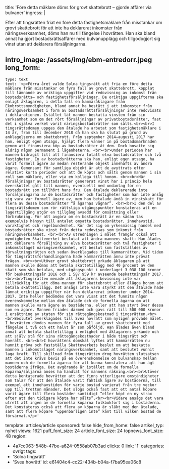 title: 'Före detta mäklare döms för grovt skattebrott – gjorde affärer via bulvaner'
ingress: |
  <p>Efter att tingsrätten friat en före detta fastighetsmäklare från misstankar om grovt skattebrott för att inte ha deklarerat inkomster från näringsverksamhet, döms han nu till fängelse i hovrätten. Han ska bland annat ha gjort bostadsrättsaffärer med bulvanupplägg och tillgodogjort sig vinst utan att deklarera försäljningarna.
  </p>
  
intro_image: /assets/img/ebm-entredorr.jpeg
long_form:
  -
    type: text
    text: '<p>Förra året valde Solna tingsrätt att fria en före detta mäklare från misstankar om fyra fall av grovt skattebrott, kopplat till lämnande av oriktiga uppgifter vid redovisning av inkomst från bostadsrätts– och fastighetsförsäljningar. De oriktiga uppgifterna ska enligt åklagaren, i detta fall en kammaråklagare från Ekobrottsmyndigheten, bland annat ha bestått i att inkomster från näringsverksamhet i form av bostadsrättsförsäljningar inte redovisats i deklarationen. Istället lät mannen beskatta vinsten från sin verksamhet som om det rört försäljningar av privatbostadsrätter, fast det i själva verket varit näringsbostadsrätter som sålts.<br><br>I tingsrättsdomen uppges den åtalade ha arbetat som fastighetsmäklare i 14 år, fram till december 2018 då han ska ha slutat på grund av anklagelserna om skattebrott. Från september 2014–augusti 2017 har han, enligt egen utsago, hjälpt flera vänner in på bostadsmarknaden genom att finansiera köp av bostadsrätter åt dem. Dock bosatte sig aldrig någon permanent i lägenheterna. <br><br>Under perioden har mannen bidragit till att finansiera totalt elva bostadsrätter och två fastigheter. En av bostadsrätterna ska han, enligt egen utsago, ha varit formell ägare av medan resterande objekt innehafts av andra ägare. Gemensamt för samtliga objekt är att de avyttrats efter relativt korta perioder och att de köpts och sålts genom mannen i sin roll som mäklare, eller via en kollega till honom. <br><br>När försäljningar av bostadsrätter genererat vinst har i princip hela överskottet gått till mannen, eventuellt med undantag för en bostadsrätt som tillhört hans fru. Den åtalade deklarerade inte försäljningarna av de bostadsrätter och fastigheter som han inte ansåg sig vara var formell ägare av, men han betalade ändå in vinstskatt för flera av dessa bostadsrätter “å ägarnas vägnar”. <br><br>I den del av tingsrättsdomen som rör rättsliga utgångspunkter konstateras att en lagertillgång utgör en tillgång avsedd för omsättning eller förbrukning. För att avgöra om en bostadsrätt är en sådan tas exempelvis hänsyn till antalet omsatta bostadsrätter, innehavstid, varaktighet och regelbundenhet. Rör det sig om yrkesmässig handel med bostadsrätter ska vinst från detta redovisas som inkomst från näringsverksamhet. <br><br>Av utredningen i målet framgår också att myndigheten Skatteverket beslutat att ändra mannens skatt: Han ålades att deklarera försäljning av elva bostadsrätter och två fastigheter i inkomstslaget näringsverksamhet, ett beslut som fastställdes av förvaltningsrätten och sedan överklagades till kammarrätten. Vid tiden för tingsrättsförhandlingarna hade kammarrätten ännu inte prövat frågan. <br><br>Utöver grovt skattebrott yrkade åklagaren på att mannen skulle dömas att betala skattetillägg med 40 procent av den skatt som ska betalas, med utgångspunkt i underlaget 3 038 100 kronor för beskattningsår 2016 och 1 587 959 kr avseende beskattningsår 2017.<br><br>Tingsrätten menade att åklagarens bevisning inte var tillräcklig för att döma mannen för skattebrott eller ålägga honom att betala skattetillägg. Det ansågs inte vara styrkt att den åtalade hade lämnat oriktiga uppgifter när han deklarerat inkomster under 2014–2017. Inte heller bedömdes det vara visat att det funnits någon överenskommelse mellan den åtalade och de formella ägarna om att mannen skulle vara ägare av bostäderna, eller att han styrt över dessa som en ägare. Mannen friades därmed och gavs rätt till 500 000 kronor i ersättning av staten för sin rättegångskostnad i tingsrätten.<br><br>Beslutet överklagades till Svea hovrätt som nyligen prövade målet. I hovrätten dömdes mannen för fyra fall av grovt skattebrott med fängelse i två och ett halvt år som påföljd. Han ålades även bland annat att betala skattetillägg i enlighet med åklagarens yrkande och att själv stå för sina rättegångskostnader i både tingsrätt och hovrätt. <br><br>I hovrättens domskäl lyftes att kammarrätten nu hunnit pröva och fastställa Skatteverkets beslut om att beskatta mannen i inkomstslaget näringsverksamhet, samt att beslutet vunnit laga kraft. Till skillnad från tingsrätten drog hovrätten slutsatsen att det inte krävs bevis på en överenskommelse om bulvanskap mellan mannen och de formella ägarna för att kunna konstatera att han ägt bostäderna ifråga. Det avgörande är istället om de formella köparna/säljarna anses ha handlat för mannens räkning.<br><br>Utöver detta kontaterade hovrätten att det finns ytterligare omständigheter som talar för att den åtalade varit faktisk ägare av bostäderna, till exempel att innehavstiden för varje bostad varierat från tre veckor upp till tretton månader. Det slogs också fast att ett antal köpare varit ägare till flera bostäder samtidigt “eller köpt en ny strax efter att den tidigare köpta har sålts”.<br><br>Vidare ansågs det vara utrett att ingen av de formella köparna folkbokfört sig i bostäderna. Det konstateras också att flera av köparna är släkt med den åtalade, samt att flera köpare “uppenbarligen inte” känt till vilken bostad de förvärvat.</p>'
template: articles/article
sponsored: false
hide_from_home: false
artikel_typ: nyhet
views: 1621
puff_font_size: 24
article_font_size: 24
topnews_font_size: 48
region:
  - 4a7cc063-548b-47be-a624-0558ab07b3ad
clicks: 0
link: '1'
categories: ovrigt
tags:
  - 'Solna tingsrätt'
  - 'Svea hovrätt'
id: e61404c4-cc22-434b-b04a-f7ba95ea06c8
